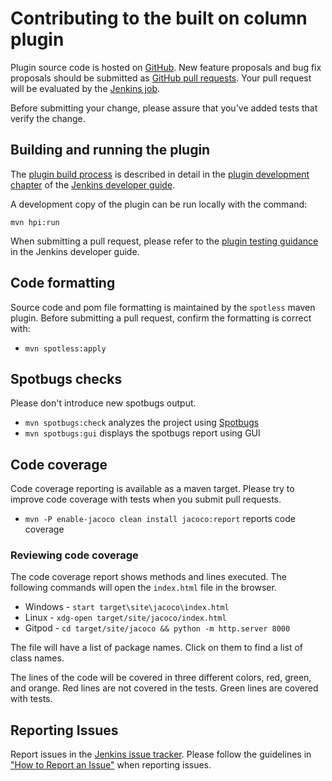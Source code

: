 # Contributing to the built on column plugin

Plugin source code is hosted on [GitHub](https://github.com/jenkinsci/built-on-column-plugin).
New feature proposals and bug fix proposals should be submitted as
[GitHub pull requests](https://help.github.com/articles/creating-a-pull-request).
Your pull request will be evaluated by the [Jenkins job](https://ci.jenkins.io/job/Plugins/job/built-on-column-plugin/).

Before submitting your change, please assure that you've added tests that verify the change.

## Building and running the plugin

The [plugin build process](https://www.jenkins.io/doc/developer/plugin-development/build-process/) is described in detail in the [plugin development chapter](https://www.jenkins.io/doc/developer/plugin-development/) of the [Jenkins developer guide](https://www.jenkins.io/doc/developer/).

A development copy of the plugin can be run locally with the command:

```
mvn hpi:run
```

When submitting a pull request, please refer to the [plugin testing guidance](https://www.jenkins.io/doc/developer/plugin-development/plugin-release-tips/) in the Jenkins developer guide.

## Code formatting

Source code and pom file formatting is maintained by the `spotless` maven plugin.
Before submitting a pull request, confirm the formatting is correct with:

* `mvn spotless:apply`

## Spotbugs checks

Please don't introduce new spotbugs output.

* `mvn spotbugs:check` analyzes the project using [Spotbugs](https://spotbugs.github.io)
* `mvn spotbugs:gui` displays the spotbugs report using GUI

## Code coverage

Code coverage reporting is available as a maven target.
Please try to improve code coverage with tests when you submit pull requests.

* `mvn -P enable-jacoco clean install jacoco:report` reports code coverage

### Reviewing code coverage

The code coverage report shows methods and lines executed.
The following commands will open the `index.html` file in the browser.

* Windows - `start target\site\jacoco\index.html`
* Linux - `xdg-open target/site/jacoco/index.html`
* Gitpod - `cd target/site/jacoco && python -m http.server 8000`

The file will have a list of package names.
Click on them to find a list of class names.

The lines of the code will be covered in three different colors, red, green, and orange.
Red lines are not covered in the tests.
Green lines are covered with tests.

## Reporting Issues

Report issues in the [Jenkins issue tracker](https://www.jenkins.io/participate/report-issue/redirect/#16072).
Please follow the guidelines in ["How to Report an Issue"](https://www.jenkins.io/participate/report-issue/) when reporting issues.
